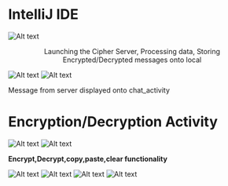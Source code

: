 # IntelliJ IDE
![Alt text](./screenshots/CipherServer.jpg?raw=true "Title")

<p align="center">Launching the Cipher Server, Processing data, Storing Encrypted/Decrypted messages onto local</p>

![Alt text](./screenshots/ss5.jpg?raw=true "Title")
![Alt text](./screenshots/chat_activity.jpg?raw=true "Title")

Message from server displayed onto chat_activity

# Encryption/Decryption Activity
![Alt text](./screenshots/ss1.jpg?raw=true "Title")
![Alt text](./screenshots/ss2.jpg?raw=true "Title")

**Encrypt,Decrypt,copy,paste,clear functionality**

![Alt text](./screenshots/ss3.jpg?raw=true "Title")
![Alt text](./screenshots/ss4.jpg?raw=true "Title")
![Alt text](./screenshots/ss5.jpg?raw=true "Title")
![Alt text](./screenshots/chat_activity.jpg?raw=true "Title")
